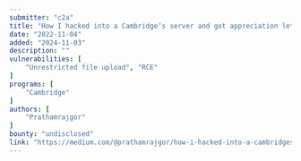 ```yaml
---
submitter: "c2a"
title: "How I hacked into a Cambridge’s server and got appreciation letter."
date: "2022-11-04"
added: "2024-11-03"
description: ""
vulnerabilities: [
    "Unrestricted file upload", "RCE"
]
programs: [
    "Cambridge"
]
authors: [
    "Prathamrajgor"
]
bounty: "undisclosed"
link: "https://medium.com/@prathamrajgor/how-i-hacked-into-a-cambridges-server-and-got-appreciation-letter-d19a830756b2"
---
```




